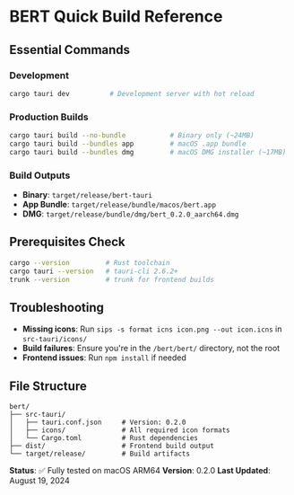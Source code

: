 # BERT Quick Build Reference

## Essential Commands

### Development
```bash
cargo tauri dev          # Development server with hot reload
```

### Production Builds
```bash
cargo tauri build --no-bundle           # Binary only (~24MB)
cargo tauri build --bundles app         # macOS .app bundle
cargo tauri build --bundles dmg         # macOS DMG installer (~17MB)
```

### Build Outputs
- **Binary**: `target/release/bert-tauri`
- **App Bundle**: `target/release/bundle/macos/bert.app`
- **DMG**: `target/release/bundle/dmg/bert_0.2.0_aarch64.dmg`

## Prerequisites Check
```bash
cargo --version         # Rust toolchain
cargo tauri --version   # tauri-cli 2.6.2+
trunk --version         # trunk for frontend builds
```

## Troubleshooting
- **Missing icons**: Run `sips -s format icns icon.png --out icon.icns` in `src-tauri/icons/`
- **Build failures**: Ensure you're in the `/bert/bert/` directory, not the root
- **Frontend issues**: Run `npm install` if needed

## File Structure
```
bert/
├── src-tauri/
│   ├── tauri.conf.json     # Version: 0.2.0
│   ├── icons/              # All required icon formats
│   └── Cargo.toml          # Rust dependencies
├── dist/                   # Frontend build output
└── target/release/         # Build artifacts
```

**Status**: ✅ Fully tested on macOS ARM64
**Version**: 0.2.0
**Last Updated**: August 19, 2024